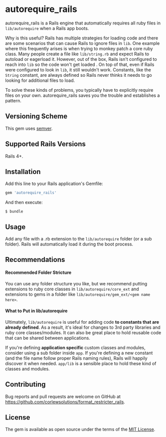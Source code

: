# autorequire_rails

autorequire_rails is a Rails engine that automatically requires all ruby files in `lib/autorequire` when a Rails app boots.

Why is this useful?  Rails has multiple strategies for loading code and there are some scenarios that can cause Rails to ignore files in `lib`.  One example where this frequently arises is when trying to monkey patch a core ruby class.  Many people create a file like `lib/string.rb` and expect Rails to autoload or eagerload it.  However, out of the box, Rails isn't configured to reach into `lib` so the code won't get loaded .  On top of that, even if Rails were configured to look in `lib`, it still wouldn't work.  Constants, like the `String` constant, are always defined so Rails never thinks it needs to go looking for additional files to load.

To solve these kinds of problems, you typically have to explicitly require files on your own.  autorequire_rails saves you the trouble and establishes a pattern.

## Versioning Scheme

This gem uses [semver](http:/semver.org).

## Supported Rails Versions

Rails 4+.

## Installation

Add this line to your Rails application's Gemfile:

```ruby
gem 'autorequire_rails'
```

And then execute:

    $ bundle

## Usage

Add any file with a .rb extension to the `lib/autorequire` folder (or a sub folder).  Rails will automatically load it during the boot process.

## Recommendations

#### Recommended Folder Stricture

You can use any folder structure you like, but we recommend putting extensions to ruby core classes in `lib/autorequire/core_ext` and extensions to gems in a folder like `lib/autorequire/gem_ext/<gem name here>`.

#### What to Put in lib/autorequire

Ultimately, `lib/autorequire` is useful for adding code **to constants that are already defined**.  As a result, it's ideal for changes to 3rd party libraries and ruby core classes/modules.  It can also be great place to hold reusable code that can be shared between applications.

If you're defining **application specific** custom classes and modules, consider using a sub folder inside `app`.  If you're defining a new constant (and the file name follow proper Rails naming rules), Rails will happily discover it when needed.  `app/lib` is a sensible place to hold these kind of classes and modules.

## Contributing

Bug reports and pull requests are welcome on GitHub at https://github.com/corlewsolutions/format_restricter_rails.

## License

The gem is available as open source under the terms of the [MIT License](http://opensource.org/licenses/MIT).
